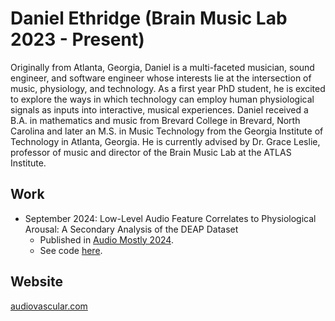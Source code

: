 # Daniel Ethridge (Brain Music Lab 2023 - Present)
Originally from Atlanta, Georgia, Daniel is a multi-faceted musician, sound engineer, and software engineer whose interests lie at the intersection of music, physiology, and technology. As a first year PhD student, he is excited to explore the ways in which technology can employ human physiological signals as inputs into interactive, musical experiences. Daniel received a B.A. in mathematics and music from Brevard College in Brevard, North Carolina and later an M.S. in Music Technology from the Georgia Institute of Technology in Atlanta, Georgia. He is currently advised by Dr. Grace Leslie, professor of music and director of the Brain Music Lab at the ATLAS Institute.

## Work
- September 2024: Low-Level Audio Feature Correlates to Physiological Arousal: A Secondary Analysis of the DEAP Dataset
    - Published in [Audio Mostly 2024](https://audiomostly.com/2024/).
    - See code [here](https://github.com/daniel-ethridge/physiomusic).

## Website
[audiovascular.com](https://audiovascular.com)